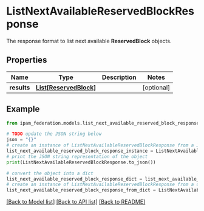 # ListNextAvailableReservedBlockResponse

The response format to list next available __ReservedBlock__ objects.

## Properties

Name | Type | Description | Notes
------------ | ------------- | ------------- | -------------
**results** | [**List[ReservedBlock]**](ReservedBlock.md) |  | [optional] 

## Example

```python
from ipam_federation.models.list_next_available_reserved_block_response import ListNextAvailableReservedBlockResponse

# TODO update the JSON string below
json = "{}"
# create an instance of ListNextAvailableReservedBlockResponse from a JSON string
list_next_available_reserved_block_response_instance = ListNextAvailableReservedBlockResponse.from_json(json)
# print the JSON string representation of the object
print(ListNextAvailableReservedBlockResponse.to_json())

# convert the object into a dict
list_next_available_reserved_block_response_dict = list_next_available_reserved_block_response_instance.to_dict()
# create an instance of ListNextAvailableReservedBlockResponse from a dict
list_next_available_reserved_block_response_from_dict = ListNextAvailableReservedBlockResponse.from_dict(list_next_available_reserved_block_response_dict)
```
[[Back to Model list]](../README.md#documentation-for-models) [[Back to API list]](../README.md#documentation-for-api-endpoints) [[Back to README]](../README.md)


